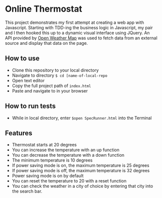 # Online Thermostat

This project demonstrates my first attempt at creating a web app with Javascript. Starting with TDD-ing the business logic in Javascript, my pair and I then hooked this up to a dynamic visual interface using JQuery. An API provided by [Open Weather Map](https://openweathermap.org/) was used to fetch data from an external source and display that data on the page. 

How to use
---------
- Clone this repository to your local directory
- Navigate to directory `$ cd [name-of-local-repo`
- Open text editor
- Copy the full project path of `index.html`
- Paste and navigate to in your browser

How to run tests
---------------
- While in local directory, enter `$open SpecRunner.html` into the Terminal

Features
-------

- Thermostat starts at 20 degrees
- You can increase the temperature with an up function
- You can decrease the temperature with a down function
- The minimum temperature is 10 degrees
- If power saving mode is on, the maximum temperature is 25 degrees
- If power saving mode is off, the maximum temperature is 32 degrees
- Power saving mode is on by default
- You can reset the temperature to 20 with a reset function
- You can check the weather in a city of choice by entering that city into the search bar. 

